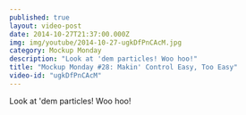 ```yaml
---
published: true
layout: video-post
date: 2014-10-27T21:37:00.000Z
img: img/youtube/2014-10-27-ugkDfPnCAcM.jpg
category: Mockup Monday
description: "Look at 'dem particles! Woo hoo!"
title: "Mockup Monday #28: Makin' Control Easy, Too Easy"
video-id: "ugkDfPnCAcM"
---
```

Look at 'dem particles! Woo hoo!

